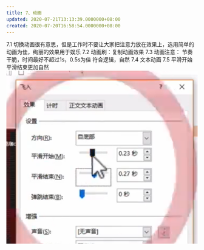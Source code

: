 ```yaml
---
title: 7、动画
updated: 2020-07-21T13:13:39.0000000+08:00
created: 2020-07-20T16:58:54.0000000+08:00
---
```


7.1 切换动画很有意思，但是工作时不要让大家把注意力放在效果上，选用简单的动画为佳，绚丽的效果用于娱乐
7.2 动画刷：复制动画效果
7.3 动画注意：
节奏干脆，时间最好不超过1s，0.5s为佳
符合逻辑，自然
7.4 文本动画
7.5 平滑开始平滑结束更加自然
![image1](../../assets/23c808181b60483caeb3575117b96b7c.png)


